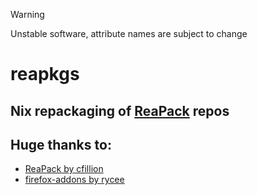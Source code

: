 >[!Warning]
>Unstable software, attribute names are subject to change

# reapkgs

## Nix repackaging of [ReaPack](https://reapack.com) repos

## Huge thanks to:

- [ReaPack by cfillion](https://github.com/cfillion/reapack)
- [firefox-addons by rycee](https://gitlab.com/rycee/nur-expressions/-/blob/master/pkgs/firefox-addons)
